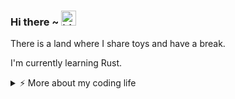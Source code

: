 ### Hi there ~ <img src="https://user-images.githubusercontent.com/1303154/88677602-1635ba80-d120-11ea-84d8-d263ba5fc3c0.gif" width="24px" alt="hi">

There is a land where I share toys and have a break.

I'm currently learning Rust.

<details>
<summary>⚡️ More about my coding life</summary>
<br />

<!--START_SECTION:waka-->
![Code Time](http://img.shields.io/badge/Code%20Time-0%20secs-blue)

![Profile Views](http://img.shields.io/badge/Profile%20Views-0-blue)

**🐱 My GitHub Data** 

> 📦 109.3 kB Used in GitHub's Storage 
 > 
> 🏆 63 Contributions in the Year 2024
 > 
> 🚫 Not Opted to Hire
 > 
> 📜 13 Public Repositories 
 > 
> 🔑 9 Private Repositories 
 > 
**I'm a Night 🦉** 

```text
🌞 Morning                10 commits          ███░░░░░░░░░░░░░░░░░░░░░░   11.49 % 
🌆 Daytime                31 commits          █████████░░░░░░░░░░░░░░░░   35.63 % 
🌃 Evening                25 commits          ███████░░░░░░░░░░░░░░░░░░   28.74 % 
🌙 Night                  21 commits          ██████░░░░░░░░░░░░░░░░░░░   24.14 % 
```
📅 **I'm Most Productive on Friday** 

```text
Monday                   9 commits           ███░░░░░░░░░░░░░░░░░░░░░░   10.34 % 
Tuesday                  12 commits          ███░░░░░░░░░░░░░░░░░░░░░░   13.79 % 
Wednesday                4 commits           █░░░░░░░░░░░░░░░░░░░░░░░░   04.60 % 
Thursday                 11 commits          ███░░░░░░░░░░░░░░░░░░░░░░   12.64 % 
Friday                   20 commits          ██████░░░░░░░░░░░░░░░░░░░   22.99 % 
Saturday                 20 commits          ██████░░░░░░░░░░░░░░░░░░░   22.99 % 
Sunday                   11 commits          ███░░░░░░░░░░░░░░░░░░░░░░   12.64 % 
```


📊 **This Week I Spent My Time On** 

```text
🕑︎ Time Zone: Asia/Shanghai

💬 Programming Languages: 
No Activity Tracked This Week

🔥 Editors: 
No Activity Tracked This Week

🐱‍💻 Projects: 
No Activity Tracked This Week

💻 Operating System: 
No Activity Tracked This Week
```

**I Mostly Code in Python** 

```text
Python                   7 repos             ████████████░░░░░░░░░░░░░   46.67 % 
Rust                     2 repos             ███░░░░░░░░░░░░░░░░░░░░░░   13.33 % 
Shell                    1 repo              ██░░░░░░░░░░░░░░░░░░░░░░░   06.67 % 
TypeScript               1 repo              ██░░░░░░░░░░░░░░░░░░░░░░░   06.67 % 
HTML                     1 repo              ██░░░░░░░░░░░░░░░░░░░░░░░   06.67 % 
```




 Last Updated on 17/07/2024 18:43:12 UTC
<!--END_SECTION:waka-->

![Top Langs](https://github-readme-stats.vercel.app/api/top-langs/?username=gitduk&layout=compact&hide=css,html)

![gitduk's github stats](https://github-readme-stats.vercel.app/api?username=gitduk&count_private=true&show_icons=true&theme=onedark)
</details>
